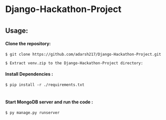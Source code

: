 # Django-Hackathon-Project
#
## Usage:
#### Clone the repository:
```
$ git clone https://github.com/adarsh217/Django-Hackathon-Project.git
```
```
$ Extract venv.zip to the Django-Hackathon-Project directory:
```

#### Install Dependencies :
```
$ pip install -r ./requirements.txt
```
#
#### Start MongoDB server and run the code :
```
$ py manage.py runserver
```

